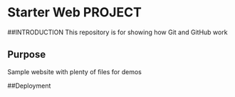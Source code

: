 # Starter Web PROJECT

##INTRODUCTION
This repository is for showing how Git and GitHub work

## Purpose

Sample website with plenty of files for demos

##Deployment